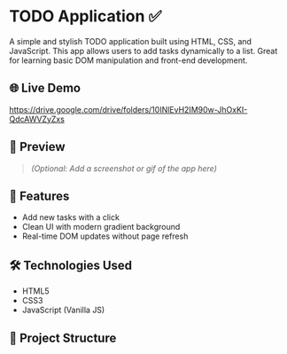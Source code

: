# TODO Application ✅

A simple and stylish TODO application built using HTML, CSS, and JavaScript. This app allows users to add tasks dynamically to a list. Great for learning basic DOM manipulation and front-end development.

## 🌐 Live Demo
https://drive.google.com/drive/folders/10INlEvH2IM90w-JhOxKI-QdcAWVZyZxs
## 📸 Preview

> *(Optional: Add a screenshot or gif of the app here)*

## 🚀 Features

- Add new tasks with a click
- Clean UI with modern gradient background
- Real-time DOM updates without page refresh

## 🛠️ Technologies Used

- HTML5
- CSS3
- JavaScript (Vanilla JS)

## 📁 Project Structure

